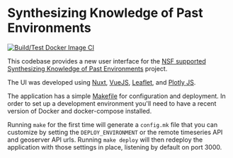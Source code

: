 # Synthesizing Knowledge of Past Environments

[![Build/Test Docker Image CI](https://github.com/openskope/skopeui/actions/workflows/docker-ci.yml/badge.svg)](https://github.com/openskope/skopeui/actions/workflows/docker-ci.yml)

This codebase provides a new user interface for the [NSF supported](https://www.openskope.org/skope-nsf-proposal) [Synthesizing Knowledge of Past Environments](https://www.openskope.org/) project.

The UI was developed using [Nuxt](https://nuxtjs.org/), [VueJS](https://vuejs.org/), [Leaflet](https://leafletjs.com/), and [Plotly JS](https://plotly.com/javascript/). 

The application has a simple [Makefile](https://www.gnu.org/software/make/) for configuration and deployment. In order to set up a development environment you'll need to have a recent version of Docker and docker-compose installed.

Running `make` for the first time will generate a `config.mk` file that you can customize by setting the `DEPLOY_ENVIRONMENT` or the remote timeseries API and geoserver API urls. Running `make deploy` will then redeploy the application with those settings in place, listening by default on port 3000.
